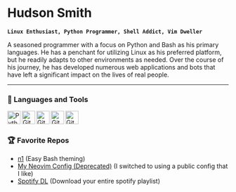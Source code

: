 # Hudson Smith
**`Linux Enthusiast, Python Programmer, Shell Addict, Vim Dweller`**

A seasoned programmer with a focus on Python and Bash as his primary languages. He has a penchant for utilizing Linux as his preferred platform, but he readily adapts to other environments as needed. Over the course of his journey, he has developed numerous web applications and bots that have left a significant impact on the lives of real people.

---
### 🧰 Languages and Tools
<img align="left" alt="Python" height="30px" src="https://img.shields.io/badge/Python-FFD43B?style=for-the-badge&logo=python&logoColor=blue" />
<img align="left" alt="Git" height="30px" src="https://img.shields.io/badge/GNU%20Bash-4EAA25?style=for-the-badge&logo=GNU%20Bash&logoColor=white" />
<img align="left" alt="Git" height="30px" src="https://img.shields.io/badge/NeoVim-%2357A143.svg?&style=for-the-badge&logo=neovim&logoColor=white" />
<img align="left" alt="Git" height="30px" src="https://img.shields.io/badge/Gitpod-000000?style=for-the-badge&logo=gitpod&logoColor=#FFAE33" />
<img align="left" alt="Git" height="30px" src="https://img.shields.io/badge/Linux-FCC624?style=for-the-badge&logo=linux&logoColor=black" />
<br />

#

### 🏆 Favorite Repos

  - [n1](https://github.com/hudsonsmith/n1/tree/main) (Easy Bash theming)
  - [My Neovim Config (Deprecated)](https://github.com/hudsonsmith/doom-neovim) (I switched to using a public config that I like)
  - [Spotify DL](https://github.com/hudsonsmith/spotify_dl) (Download your entire spotify playlist)
